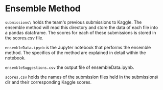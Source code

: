 # Ensemble Method

`submissions\` holds the team's previous submissions to Kaggle. The ensemble method will read this directory and 
store the data of each file into a pandas dataframe. The scores for each of these submissions is stored in the
scores.csv file.

`ensembleData.ipynb` is the Jupyter notebook that performs the ensemble method. The specifics of the method are explained in detail within the notebook.

`ensembleSuggestions.csv` the output file of ensembleData.ipynb.

`scores.csv` holds the names of the submission files held in the submissions\ dir and their corresponding Kaggle scores.
